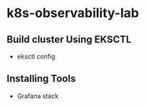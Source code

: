 # k8s-observability-lab

## Build cluster Using EKSCTL
- eksctl config
  
## Installing Tools
- Grafana stack 
